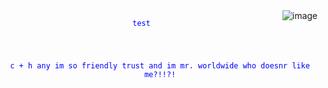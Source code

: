 
<img align="right" src="https://files.catbox.moe/0n0xip.png" alt="image" />

</p> <p align="center"><code style="color : blue">test</text>

</p> <p align="center">c + h any im so friendly trust and im mr. worldwide who doesnr like me?!!?!
